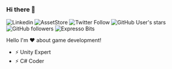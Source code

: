 ### Hi there 👋
![Linkedin](https://img.shields.io/badge/Linkedin-blue?style=flat-square&logo=linkedin&link=www.linkedin.com/in/rafael-morais-correa-b1ab7a81/)
![AssetStore](https://img.shields.io/badge/Unity_Asset_Store-black?style=flat-square&logo=unity&link=assetstore.unity.com/publishers/39910)
![Twitter Follow](https://img.shields.io/twitter/follow/scriptsengineer?style=flat-square&logo=twitter)
![GitHub User's stars](https://img.shields.io/github/stars/scriptsengineer?style=flat-square&logo=github)
![GitHub followers](https://img.shields.io/github/followers/scriptsengineer?style=flat-square&logo=github)
![Expresso Bits](https://img.shields.io/badge/Expresso_Bits-red?link=expressobits.com.br&style=flat-square&logo=web)

Hello I'm ❤️ about game development!

- ⚡ Unity Expert
- ⚡ C# Coder

<!--
**ScriptsEngineer/ScriptsEngineer** is a ✨ _special_ ✨ repository because its `README.md` (this file) appears on your GitHub profile.


- 🔭 I’m currently working on ...
- 🌱 I’m currently learning ...
- 👯 I’m looking to collaborate on ...
- 🤔 I’m looking for help with ...
- 💬 Ask me about ...
- 📫 How to reach me: ...
- 😄 Pronouns: ...
- ⚡ Fun fact: ...
-->
